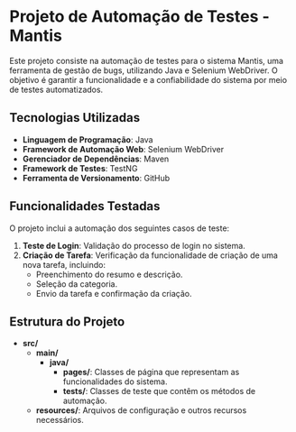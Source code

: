 # Projeto de Automação de Testes - Mantis

Este projeto consiste na automação de testes para o sistema Mantis, uma ferramenta de gestão de bugs, utilizando Java e Selenium WebDriver. O objetivo é garantir a funcionalidade e a confiabilidade do sistema por meio de testes automatizados.

## Tecnologias Utilizadas

- **Linguagem de Programação**: Java
- **Framework de Automação Web**: Selenium WebDriver
- **Gerenciador de Dependências**: Maven
- **Framework de Testes**: TestNG
- **Ferramenta de Versionamento**: GitHub

## Funcionalidades Testadas

O projeto inclui a automação dos seguintes casos de teste:

1. **Teste de Login**: Validação do processo de login no sistema.
2. **Criação de Tarefa**: Verificação da funcionalidade de criação de uma nova tarefa, incluindo:
   - Preenchimento do resumo e descrição.
   - Seleção da categoria.
   - Envio da tarefa e confirmação da criação.

## Estrutura do Projeto

- **src/**
  - **main/**
    - **java/**
      - **pages/**: Classes de página que representam as funcionalidades do sistema.
      - **tests/**: Classes de teste que contêm os métodos de automação.
  - **resources/**: Arquivos de configuração e outros recursos necessários.
